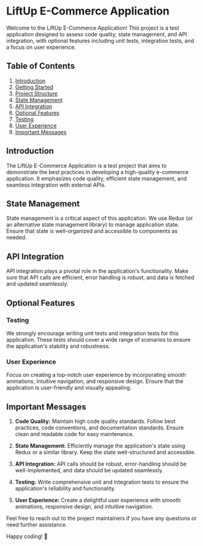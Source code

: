 # LiftUp E-Commerce Application

Welcome to the LiftUp E-Commerce Application! This project is a test application designed to assess code quality, state management, and API integration, with optional features including unit tests, integration tests, and a focus on user experience.

## Table of Contents
1. [Introduction](#introduction)
2. [Getting Started](#getting-started)
3. [Project Structure](#project-structure)
4. [State Management](#state-management)
5. [API Integration](#api-integration)
6. [Optional Features](#optional-features)
7. [Testing](#testing)
8. [User Experience](#user-experience)
9. [Important Messages](#important-messages)

## Introduction

The LiftUp E-Commerce Application is a test project that aims to demonstrate the best practices in developing a high-quality e-commerce application. It emphasizes code quality, efficient state management, and seamless integration with external APIs.



## State Management

State management is a critical aspect of this application. We use Redux (or an alternative state management library) to manage application state. Ensure that state is well-organized and accessible to components as needed.

## API Integration

API integration plays a pivotal role in the application's functionality. Make sure that API calls are efficient, error handling is robust, and data is fetched and updated seamlessly.

## Optional Features

### Testing

We strongly encourage writing unit tests and integration tests for this application. These tests should cover a wide range of scenarios to ensure the application's stability and robustness.

### User Experience

Focus on creating a top-notch user experience by incorporating smooth animations, intuitive navigation, and responsive design. Ensure that the application is user-friendly and visually appealing.

## Important Messages

1. **Code Quality:** Maintain high code quality standards. Follow best practices, code conventions, and documentation standards. Ensure clean and readable code for easy maintenance.

2. **State Management:** Efficiently manage the application's state using Redux or a similar library. Keep the state well-structured and accessible.

3. **API Integration:** API calls should be robust, error-handling should be well-implemented, and data should be updated seamlessly.

4. **Testing:** Write comprehensive unit and integration tests to ensure the application's reliability and functionality.

5. **User Experience:** Create a delightful user experience with smooth animations, responsive design, and intuitive navigation.

Feel free to reach out to the project maintainers if you have any questions or need further assistance.

Happy coding! 🚀